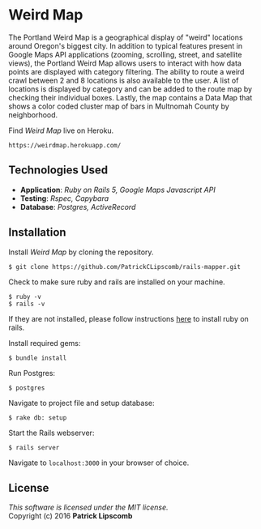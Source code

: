 #  Weird Map

The Portland Weird Map is a geographical display of "weird" locations around Oregon's biggest city. In addition to typical features present in Google Maps API applications (zooming, scrolling, street, and satellite views), the Portland Weird Map allows users to interact with how data points are displayed with category filtering. The ability to route a weird crawl between 2 and 8 locations is also available to the user. A list of locations is displayed by category and can be added to the route map by checking their individual boxes. Lastly, the map contains a Data Map that shows a color coded cluster map of bars in Multnomah County by neighborhood.

Find *Weird Map* live on Heroku.  
```
https://weirdmap.herokuapp.com/
```

## Technologies Used

* **Application**: *Ruby on Rails 5, Google Maps Javascript API*<br>
* **Testing**: *Rspec, Capybara*<br>
* **Database**: *Postgres, ActiveRecord*

Installation
------------

Install *Weird Map* by cloning the repository.  
```
$ git clone https://github.com/PatrickCLipscomb/rails-mapper.git
```

Check to make sure ruby and rails are installed on your machine.  
```
$ ruby -v
$ rails -v
```
If they are not installed, please follow instructions [here](http://guides.rubyonrails.org/getting_started.html#installing-rails) to install ruby on rails.

Install required gems:
```
$ bundle install
```

Run Postgres:
```
$ postgres
```

Navigate to project file and setup database:
```
$ rake db: setup
```

Start the Rails webserver:
```
$ rails server
```

Navigate to `localhost:3000` in your browser of choice.

License
-------
_This software is licensed under the MIT license._<br>
Copyright (c) 2016 **Patrick Lipscomb**
